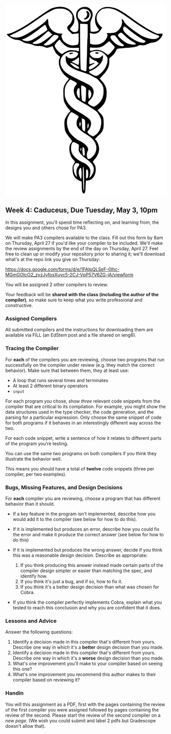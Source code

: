 ![caduceus](./caduceus.png)

## Week 4: Caduceus, Due Tuesday, May 3, 10pm

In this assignment, you'll spend time reflecting on, and learning from, the
designs you and others chose for PA3.

We will make PA3 compilers available to the class. Fill out this form by 8am on
Thursday, April 27 if you'd like your compiler to be included. We'll make the
review assignments by the end of the day on Thursday, April 27. Feel free to
clean up or modify your repository prior to sharing it; we'll download what's
at the repo link you give on Thursday:

<https://docs.google.com/forms/d/e/1FAIpQLSeF-0Ihc-MGmGOIcO2_zyzJyfosXuyc5-2CJ-VpP57V6ZG-jA/viewform>

You will be assigned 2 other compilers to review.

Your feedback will be **shared with the class (including the author of the
compiler)**, so make sure to keep what you write professional and
constructive.

### Assigned Compilers

All submitted compilers and the instructions for downloading them are available
via FILL (an EdStem post and a file shared on ieng6).

### Tracing the Compiler

For **each** of the compilers you are reviewing, choose two programs that run
successfully on the compiler under review (e.g. they match the correct
behavior). Make sure that between them, they at least use:

  - A loop that runs several times and terminates
  - At least 2 different binary operators
  - `input`

For each program you chose, show _three_ relevant code snippets from the
compiler that are critical to its compilation. For example, you might
show the data structures used in the type checker, the code generation,
and the parsing for a particular expression. Only choose the same snippet
of code for both programs if it behaves in an interestingly different way
across the two.

For each code snippet, write a sentence of how it relates to different parts
of the program you're testing.

You can use the same two programs on both compilers if you think they
illustrate the behavior well.

This means you should have a total of **twelve** code snippets (three per
compiler, per two examples).

### Bugs, Missing Features, and Design Decisions

For **each** compiler you are reviewing, choose a program that has different
behavior than it should.

- If a key feature in the program isn't implemented, describe how you would
add it to the compiler (see below for how to do this).
- If it is implemented but produces an error, describe how you could fix the
error and make it produce the correct answer (see below for how to do
this)
- If it is implemented but produces the wrong answer, decide if you
think this was a reasonable design decision. Describe as appropriate:

  1. If you think producing this answer instead made certain parts of the
  compiler design simpler or easier than matching the spec, and identify how.
  3. If you think it's just a bug, and if so, how to fix it.
  4. If you think it's a better design decision than what was chosen for Cobra.
- If you think the compiler perfectly implements Cobra,
explain what you tested to reach this conclusion and why you are confident
that it does.

### Lessons and Advice

Answer the following questions:

1. Identify a decision made in this compiler that's different from yours.
Describe one way in which it's a **better** design decision than you made.
1. Identify a decision made in this compiler that's different from yours.
Describe one way in which it's a **worse** design decision than you made.
1. What's one improvement you'll make to your compiler based on seeing this
one?
1. What's one improvement you recommend this author makes to their compiler
based on reviewing it?

### Handin

You will this assignment as a PDF, first with the pages containing the review
of the first compiler you were assigned followed by pages containing the review
of the second. Please start the review of the second compiler on a *new page*.
(We wish you could submit and label 2 pdfs but Gradescope doesn't allow that).


